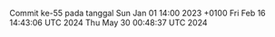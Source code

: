Commit ke-55 pada tanggal Sun Jan 01 14:00 2023 +0100
Fri Feb 16 14:43:06 UTC 2024
Thu May 30 00:48:37 UTC 2024
